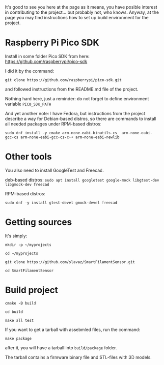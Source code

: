 It's good to see you here at the page as it means, you have posible interest in contributing to the project... but probably not, who knows.
Anyway, at the page you may find instructions how to set up build environment for the project.

Raspberry Pi Pico SDK
===

Install in some folder Pico SDK from here: https://github.com/raspberrypi/pico-sdk

I did it by the command:

`git clone https://github.com/raspberrypi/pico-sdk.git`

and followed instructions from the README.md file of the project.

Nothing hard here, just a reminder: do not forget to define environment variable `PICO_SDK_PATH`

And yet another note: I have Fedora, but instructions from the project describe a way for Debian-based distros, so there are commands to install all needed packages under RPM-based distros:

`sudo dnf install -y cmake arm-none-eabi-binutils-cs  arm-none-eabi-gcc-cs arm-none-eabi-gcc-cs-c++ arm-none-eabi-newlib`

Other tools
===

You also need to install GoogleTest and Freecad.

deb-based distros:
`sudo apt install googletest google-mock libgtest-dev libgmock-dev freecad`

RPM-based distros:

`sudo dnf -y install gtest-devel gmock-devel freecad`

Getting sources
===

It's simply:

`mkdir -p ~/myprojects`

`cd ~/myprojects`

`git clone https://github.com/slavaz/SmartFilamentSensor.git`

`cd SmartFilamentSensor`

Build project
===
`cmake -B build`

`cd build`

`make all test`

If you want to get a tarball with assebmled files, run the command:

`make package`

after it, you will have a tarball into `build/package` folder.

The tarball contains a firmware binary file and STL-files with 3D models.
